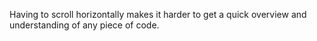 Having to scroll horizontally makes it harder to get a quick overview and understanding of any piece of code.